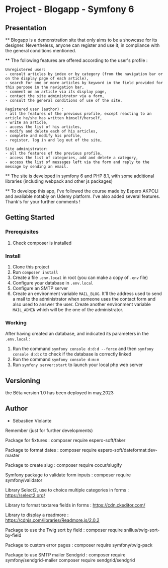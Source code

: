 # Project - Blogapp - Symfony 6

## Presentation

**  Blogapp is a demonstration site that only aims to be a showcase for its designer. Nevertheless, anyone can register and use it, in compliance with the general conditions mentioned.

** The following features are offered according to the user's profile :

    Unregistered user: 
    - consult articles by index or by category (from the navigation bar or on the display page of each article), 
    - search for one or more articles by keyword in the field provided for this purpose in the navigation bar,
    - comment on an article via its display page, 
    - contact the site administrator via a form,
    - consult the general conditions of use of the site.

    Registered user (author) :
    - all the features of the previous profile, except reacting to an article he/she has written himself/herself,
    - write an article,
    - access the list of his articles,
    - modify and delete each of his articles,
    - complete and modify his profile,
    - register, log in and log out of the site,

    Site administrator:
    - all the features of the previous profile,
    - access the list of categories, add and delete a category,
    - access the list of messages left via the form and reply to the message by sending an email.

**  The site is developed in symfony 6 and PHP 8.1, with some additional libraries (including webpack and other js packages)

** To developp this app, I've followed the course made by Espero AKPOLI and avaliable notably on Udemy platform. I've also added several features. Thank's for your further comments !
 
## Getting Started

### Prerequisites

1. Check composer is installed

### Install

1. Clone this project
2. Run `composer install`
3. Create a file `.env.local` in root (you can make a copy of `.env` file)
4. Configure your database in `.env.local`
5. Configure an SMTP server
6. Create an environment variable `MAIL_BLOG`. It'll the address used to send a mail to the administrator when someone uses the contact form and also used to answer the user. Create another environment variable `MAIL_ADMIN`
which will be the one of the administrator. 


### Working

After having created an database, and indicated its parameters in the `.env.local` :
1. Run the command `symfony console d:d:d --force` and then `symfony console d:d:c` to check if the database is correctly linked
2. Run the command `symfony console d:m:m`
3. Run `symfony server:start` to launch your local php web server


## Versioning

 the Bêta version 1.0 has been deployed in may,2023

## Author

- Sébastien Violante


Remember (just for further developments)

Package for fixtures :
composer require espero-soft/faker

Package to format dates :
composer require espero-soft/dateformat:dev-master

Package to create slug :
composer require cocur/slugify

Symfony package to validate form inputs :
composer require symfony/validator

Library Select2, use to choice multiple categories in forms :
https://select2.org/

Library to format textarea fields in forms :
https://cdn.ckeditor.com/

Library to display a readmore :
https://cdnjs.com/libraries/Readmore.js/2.0.2

Package to use the Twig sort by field :
composer require snilius/twig-sort-by-field

Package to custom error pages :
composer require symfony/twig-pack

Package to use SMTP mailer Sendgrid :
composer require symfony/sendgrid-mailer
composer require sendgrid/sendgrid

